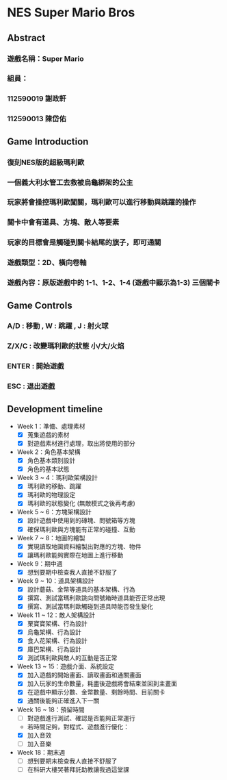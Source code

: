 # NES Super Mario Bros

## Abstract
### 遊戲名稱：Super Mario

### 組員：
### 112590019 謝政軒
### 112590013 陳岱佑

## Game Introduction
### 復刻NES版的超級瑪利歐
### 一個義大利水管工去救被烏龜綁架的公主
### 玩家將會操控瑪利歐闖關，瑪利歐可以進行移動與跳躍的操作
### 關卡中會有道具、方塊、敵人等要素
### 玩家的目標會是觸碰到關卡結尾的旗子，即可通關

### 遊戲類型：2D、橫向卷軸
### 遊戲內容：原版遊戲中的 1-1、1-2、1-4 (遊戲中顯示為1-3) 三個關卡

## Game Controls
### A/D : 移動 , W : 跳躍 , J : 射火球
### Z/X/C : 改變瑪利歐的狀態 小/大/火焰
### ENTER : 開始遊戲
### ESC : 退出遊戲

## Development timeline
- Week 1：準備、處理素材
  - [x] 蒐集遊戲的素材
  - [x] 對遊戲素材進行處理，取出將使用的部分
- Week 2：角色基本架構
  - [x] 角色基本類別設計
  - [x] 角色的基本狀態
- Week 3 ~ 4：瑪利歐架構設計
  - [x] 瑪利歐的移動、跳躍
  - [x] 瑪利歐的物理設定
  - [x] 瑪利歐的狀態變化 (無敵模式之後再考慮)
- Week 5 ~ 6：方塊架構設計
  - [x] 設計遊戲中使用到的磚塊、問號箱等方塊
  - [x] 確保瑪利歐與方塊能有正常的碰撞、互動
- Week 7 ~ 8：地圖的繪製
  - [x] 實現讀取地圖資料繪製出對應的方塊、物件
  - [x] 讓瑪利歐能夠實際在地圖上進行移動
- Week 9：期中週
  - [x] 想到要期中檢查我人直接不舒服了
- Week 9 ~ 10：道具架構設計
  - [x] 設計蘑菇、金幣等道具的基本架構、行為
  - [x] 撰寫、測試當瑪利歐跳向問號箱時道具能否正常出現
  - [x] 撰寫、測試當瑪利歐觸碰到道具時能否發生變化
- Week 11 ~ 12：敵人架構設計
  - [x] 栗寶寶架構、行為設計
  - [x] 烏龜架構、行為設計
  - [x] 食人花架構、行為設計
  - [x] 庫巴架構、行為設計
  - [x] 測試瑪利歐與敵人的互動是否正常
- Week 13 ~ 15：遊戲介面、系統設定
  - [x] 加入遊戲的開始畫面、讀取畫面和通關畫面
  - [x] 加入玩家的生命數量，耗盡後遊戲將會結束並回到主畫面
  - [x] 在遊戲中顯示分數、金幣數量、剩餘時間、目前關卡
  - [x] 通關後能夠正確進入下一關
- Week 16 ~ 18：預留時間
  - [ ] 對遊戲進行測試、確認是否能夠正常運行
  - 若時間足夠，對程式、遊戲進行優化：
  - [x] 加入音效
  - [ ] 加入音樂
- Week 18：期末週
  - [ ] 想到要期末檢查我人直接不舒服了
  - [ ] 在科研大樓哭著拜託助教讓我過這堂課